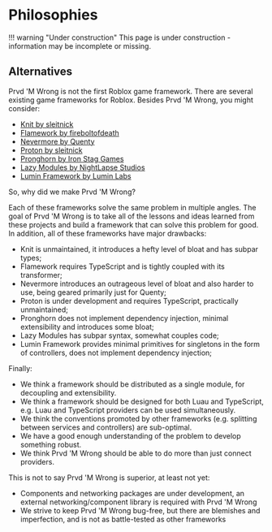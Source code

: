 # Philosophies

!!! warning "Under construction"
    This page is under construction - information may be incomplete or missing.

## Alternatives

Prvd 'M Wrong is not the first Roblox game framework. There are several existing
game frameworks for Roblox. Besides Prvd 'M Wrong, you might consider:

- [Knit by sleitnick](https://github.com/Sleitnick/Knit)
- [Flamework by fireboltofdeath](https://github.com/rbxts-flamework)
- [Nevermore by Quenty](https://github.com/Quenty/NevermoreEngine)
- [Proton by sleitnick](https://github.com/Sleitnick/rbxts-proton/)
- [Pronghorn by Iron Stag Games](https://github.com/Iron-Stag-Games/Pronghorn)
- [Lazy Modules by NightLapse Studios](https://github.com/NightLapse-Studios/LazyModules/)
- [Lumin Framework by Lumin Labs](https://github.com/lumin-dev/LuminFramework)

So, why did we make Prvd 'M Wrong?

Each of these frameworks solve the same problem in multiple angles. The goal of
Prvd 'M Wrong is to take all of the lessons and ideas learned from these projects
and build a framework that can solve this problem for good. In addition, all of
these frameworks have major drawbacks:

- Knit is unmaintained, it introduces a hefty level of bloat and has subpar
  types;
- Flamework requires TypeScript and is tightly coupled with its transformer;
- Nevermore introduces an outrageous level of bloat and also harder to use,
  being geared primarily just for Quenty;
- Proton is under development and requires TypeScript, practically unmaintained;
- Pronghorn does not implement dependency injection, minimal extensibility and
  introduces some bloat;
- Lazy Modules has subpar syntax, somewhat couples code;
- Lumin Framework provides minimal primitives for singletons in the form of
  controllers, does not implement dependency injection;

Finally:

- We think a framework should be distributed as a single module, for decoupling
  and extensibility.
- We think a framework should be designed for both Luau and TypeScript, e.g.
  Luau and TypeScript providers can be used simultaneously.
- We think the conventions promoted by other frameworks (e.g. splitting between
  services and controllers) are sub-optimal.
- We have a good enough understanding of the problem to develop something
  robust.
- We think Prvd 'M Wrong should be able to do more than just connect providers.

This is not to say Prvd 'M Wrong is superior, at least not yet:

- Components and networking packages are under development, an external
  networking/component library is required with Prvd 'M Wrong
- We strive to keep Prvd 'M Wrong bug-free, but there are blemishes and
  imperfection, and is not as battle-tested as other frameworks
